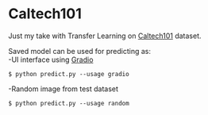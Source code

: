 # Caltech101
Just my take with Transfer Learning on [Caltech101](https://en.wikipedia.org/wiki/Caltech_101) dataset.

Saved model can be used for predicting as:  
-UI interface using [Gradio](https://www.gradio.app/)  
  
`$ python predict.py --usage gradio`  
  
-Random image from test dataset  
  
`$ python predict.py --usage random`  
